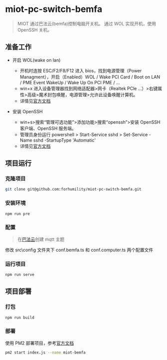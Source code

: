 # miot-pc-switch-bemfa

> MIOT 通过巴法云(bemfa)控制电脑开关机。
> 通过 WOL 实现开机，使用 OpenSSH 关机。

## 准备工作

- 开启 WOL(wake on lan)

  - 开机时连按 ESC/F2/F8/F12 进入 bios，找到电源管理（Power Managment），开启（Enabled）WOL / Wake PCI Card / Boot on LAN / PME Event WakeUp / Wake Up On PCI PME / ...
  - win+x 进入设备管理器找到网络适配器>网卡（Realtek PCle ...）>右键属性>高级>魔术封包唤醒，电源管理>允许此设备唤醒计算机。
  - 详情见[官方文档](https://learn.microsoft.com/zh-cn/mem/configmgr/core/clients/deploy/configure-wake-on-lan)

- 安装 OpenSSH
  - win+s>搜索“管理可选功能”>添加功能>搜索“openssh”>安装 OpenSSH 客户端、OpenSSH 服务端。
  - 管理员身份运行 powershell > Start-Service sshd > Set-Service -Name sshd -StartupType 'Automatic'
  - 详情见[官方文档](https://learn.microsoft.com/zh-cn/windows-server/administration/openssh/openssh_install_firstuse)

## 项目运行

### 克隆项目

```bash
git clone git@github.com:forhumility/miot-pc-switch-bemfa.git
```

### 安装环境

```bash
npm run pre
```

### 配置

> 在[巴法云](https://cloud.bemfa.com/)创建 mqtt 主题

修改 src\config 文件夹下 conf.bemfa.ts 和 conf.computer.ts 两个配置文件

### 运行项目

```bash
npm run serve
```

## 项目部署

### 打包

```bash
npm run build
```

### 部署

使用 PM2 部署项目，参考[官方文档](https://pm2.fenxianglu.cn/docs/start)

```bash
pm2 start index.js --name miot-bemfa
```
